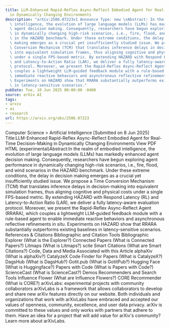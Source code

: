 ```yaml
---
title: LLM-Enhanced Rapid-Reflex Async-Reflect Embodied Agent for Real-Time Decision-Making
  in Dynamically Changing Environments
description: "arXiv:2506.07223v1 Announce Type: new \nAbstract: In the realm of embodied\
  \ intelligence, the evolution of large language models (LLMs) has markedly enhanced\
  \ agent decision making. Consequently, researchers have begun exploring agent performance\
  \ in dynamically changing high-risk scenarios, i.e., fire, flood, and wind scenarios\
  \ in the HAZARD benchmark. Under these extreme conditions, the delay in decision\
  \ making emerges as a crucial yet insufficiently studied issue. We propose a Time\
  \ Conversion Mechanism (TCM) that translates inference delays in decision-making\
  \ into equivalent simulation frames, thus aligning cognitive and physical costs\
  \ under a single FPS-based metric. By extending HAZARD with Respond Latency (RL)\
  \ and Latency-to-Action Ratio (LAR), we deliver a fully latency-aware evaluation\
  \ protocol. Moreover, we present the Rapid-Reflex Async-Reflect Agent (RRARA), which\
  \ couples a lightweight LLM-guided feedback module with a rule-based agent to enable\
  \ immediate reactive behaviors and asynchronous reflective refinements in situ.\
  \ Experiments on HAZARD show that RRARA substantially outperforms existing baselines\
  \ in latency-sensitive scenarios."
pubDate: Tue, 10 Jun 2025 00:00:00 -0400
source: arXiv AI
tags:
- arxiv
- ai
- research
url: https://arxiv.org/abs/2506.07223
---
```


Computer Science > Artificial Intelligence
[Submitted on 8 Jun 2025]
Title:LLM-Enhanced Rapid-Reflex Async-Reflect Embodied Agent for Real-Time Decision-Making in Dynamically Changing Environments
View PDF HTML (experimental)Abstract:In the realm of embodied intelligence, the evolution of large language models (LLMs) has markedly enhanced agent decision making. Consequently, researchers have begun exploring agent performance in dynamically changing high-risk scenarios, i.e., fire, flood, and wind scenarios in the HAZARD benchmark. Under these extreme conditions, the delay in decision making emerges as a crucial yet insufficiently studied issue. We propose a Time Conversion Mechanism (TCM) that translates inference delays in decision-making into equivalent simulation frames, thus aligning cognitive and physical costs under a single FPS-based metric. By extending HAZARD with Respond Latency (RL) and Latency-to-Action Ratio (LAR), we deliver a fully latency-aware evaluation protocol. Moreover, we present the Rapid-Reflex Async-Reflect Agent (RRARA), which couples a lightweight LLM-guided feedback module with a rule-based agent to enable immediate reactive behaviors and asynchronous reflective refinements in situ. Experiments on HAZARD show that RRARA substantially outperforms existing baselines in latency-sensitive scenarios.
References & Citations
Bibliographic and Citation Tools
Bibliographic Explorer (What is the Explorer?)
Connected Papers (What is Connected Papers?)
Litmaps (What is Litmaps?)
scite Smart Citations (What are Smart Citations?)
Code, Data and Media Associated with this Article
alphaXiv (What is alphaXiv?)
CatalyzeX Code Finder for Papers (What is CatalyzeX?)
DagsHub (What is DagsHub?)
Gotit.pub (What is GotitPub?)
Hugging Face (What is Huggingface?)
Papers with Code (What is Papers with Code?)
ScienceCast (What is ScienceCast?)
Demos
Recommenders and Search Tools
Influence Flower (What are Influence Flowers?)
CORE Recommender (What is CORE?)
arXivLabs: experimental projects with community collaborators
arXivLabs is a framework that allows collaborators to develop and share new arXiv features directly on our website.
Both individuals and organizations that work with arXivLabs have embraced and accepted our values of openness, community, excellence, and user data privacy. arXiv is committed to these values and only works with partners that adhere to them.
Have an idea for a project that will add value for arXiv's community? Learn more about arXivLabs.
